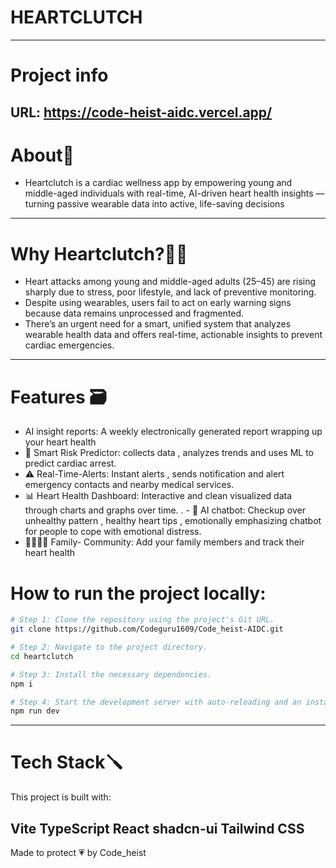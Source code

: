 # HEARTCLUTCH
----
# Project info
**URL: https://code-heist-aidc.vercel.app/**
----
# About🚀

- Heartclutch is a cardiac wellness app by empowering young and middle-aged individuals with real-time, AI-driven heart health insights — turning passive wearable data into active, life-saving decisions
----
# Why Heartclutch?💙🤍

- Heart attacks among young and middle-aged adults (25–45) are rising sharply due to stress, poor lifestyle, and lack of preventive monitoring.
-  Despite using wearables, users fail to act on early warning signs because data remains unprocessed and fragmented.
- There’s an urgent need for a smart, unified system that analyzes wearable health data and offers real-time, actionable insights to prevent cardiac emergencies.
-----
# Features 🗃️ 
- AI insight reports: A weekly electronically generated report wrapping up your heart health
- 🧠 Smart Risk Predictor: collects data , analyzes trends and uses ML to predict cardiac arrest. 
- ⚠️ Real-Time-Alerts: Instant alerts , sends notification and alert emergency contacts and nearby medical services. 
- 📊 Heart Health Dashboard: Interactive and clean visualized data through charts and graphs over time. . - 🤖 AI chatbot: Checkup over unhealthy pattern , healthy heart tips , emotionally emphasizing chatbot for people to cope with emotional distress. 
- 👨‍👩‍👧‍👦 Family- Community: Add your family members and track their heart health

# How to run the project locally:

```sh
# Step 1: Clone the repository using the project's Git URL.
git clone https://github.com/Codeguru1609/Code_heist-AIDC.git

# Step 2: Navigate to the project directory.
cd heartclutch

# Step 3: Install the necessary dependencies.
npm i

# Step 4: Start the development server with auto-reloading and an instant preview.
npm run dev
``` 
----

# Tech Stack🪛
This project is built with:

Vite
TypeScript
React
shadcn-ui
Tailwind CSS
----

Made to protect 💗 by Code_heist
